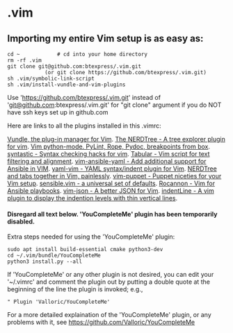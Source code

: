 # .vim

## Importing my entire Vim setup is as easy as:

```
cd ~			# cd into your home directory
rm -rf .vim
git clone git@github.com:btexpress/.vim.git 
			(or git clone https://github.com/btexpress/.vim.git)
sh .vim/symbolic-link-script
sh .vim/install-vundle-and-vim-plugins
```

Use 'https://github.com/btexpress/.vim.git' instead of 'git@github.com:btexpress/.vim.git' for "git clone" argument if you do NOT have ssh keys set up in github.com

Here are links to all the plugins installed in this .vimrc:

[Vundle, the plug-in manager for Vim](https://github.com/VundleVim/Vundle.vim).
[The NERDTree - A tree explorer plugin for vim](https://github.com/scrooloose/nerdtree).
[Vim python-mode. PyLint, Rope, Pydoc, breakpoints from box](https://github.com/python-mode/python-mode).
[syntastic - Syntax checking hacks for vim](https://github.com/vim-syntastic/syntastic).
[Tabular - Vim script for text filtering and alignment](https://github.com/godlygeek/tabular).
[vim-ansible-yaml - Add additional support for Ansible in VIM](https://github.com/chase/vim-ansible-yaml).
[yaml-vim - YAML syntax/indent plugin for Vim](https://github.com/mrk21/yaml-vim).
[NERDTree and tabs together in Vim, painlessly](https://github.com/jistr/vim-nerdtree-tabs).
[vim-puppet - Puppet niceties for your Vim setup](https://github.com/rodjek/vim-puppet).
[sensible.vim - a universal set of defaults](https://github.com/tpope/vim-sensible).
[Rocannon - Vim for Ansible playbooks](https://github.com/MicahElliott/Rocannon).
[vim-json - A better JSON for Vim](https://github.com/elzr/vim-json).
[indentLine - A vim plugin to display the indention levels with thin vertical lines](https://github.com/Yggdroot/indentLine).


#### Disregard all text below.  'YouCompleteMe' plugin has been temporarily disabled.

Extra steps needed for using the 'YouCompleteMe' plugin:

```
sudo apt install build-essential cmake python3-dev
cd ~/.vim/bundle/YouCompleteMe
python3 install.py --all
```
If 'YouCompleteMe' or any other plugin is not desired, you can edit your '~/.vimrc' and comment the plugin out by putting a double quote at the beginning of the line the plugin is invoked; e.g.,
```
" Plugin 'Valloric/YouCompleteMe'
```

For a more detailed explaination of the 'YouCompleteMe' plugin, or any problems with it, see https://github.com/Valloric/YouCompleteMe
